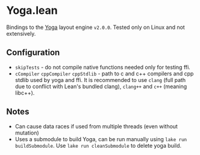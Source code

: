 # Yoga.lean

Bindings to the [Yoga](https://github.com/facebook/yoga) layout engine `v2.0.0`.
Tested only on Linux and not extensively.

## Configuration

* `skipTests` - do not compile native functions needed only for testing ffi.
* `cCompiler` `cppCompiler` `cppStdlib` - path to c and c++ compilers and cpp stdlib used by yoga and ffi.
  It is recommended to use `clang` (full path due to conflict with Lean's bundled clang),
  `clang++` and `c++` (meaning libc++).

## Notes

* Can cause data races if used from multiple threads (even without mutation)
* Uses a submodule to build Yoga, can be run manually using `lake run buildSubmodule`.
  Use `lake run cleanSubmodule` to delete yoga build.
